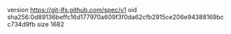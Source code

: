 version https://git-lfs.github.com/spec/v1
oid sha256:0d89136beffc16d177970a609f3f0da62cfb2915ce206e94388169bcc734d9fb
size 1682
